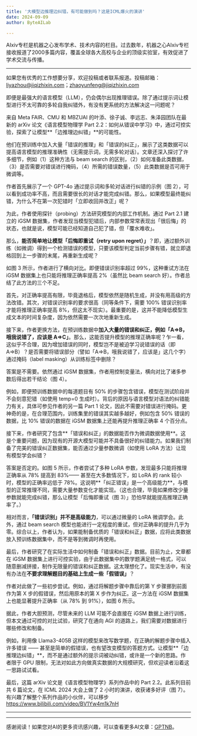 ```yaml
---
title: '大模型边推理边纠错，有可能做到吗？这是ICML爆火的演讲'
date: 2024-09-09
author: ByteAILab

---
```


AIxiv专栏是机器之心发布学术、技术内容的栏目。过去数年，机器之心AIxiv专栏接收报道了2000多篇内容，覆盖全球各大高校与企业的顶级实验室，有效促进了学术交流与传播。

---
如果您有优秀的工作想要分享，欢迎投稿或者联系报道。投稿邮箱：liyazhou@jiqizhixin.com；zhaoyunfeng@jiqizhixin.com

即便是最强大的语言模型（LLM），仍会偶尔出现推理错误。除了通过提示词让模型进行不太可靠的多轮自我纠错外，有没有更系统的方法解决这一问题呢？

来自 Meta FAIR、CMU 和 MBZUAI 的叶添、徐子诚、李远志、朱泽园团队在最新的 arXiv 论文《语言模型物理学 Part 2.2：如何从错误中学习》中，通过可控实验，探索了让模型**「边推理边纠错」**的可能性。

他们在预训练中加入大量「错误的推理」和「错误的纠正」，展示了这类数据可以提高语言模型的推理准确性（无需提示词，无需多轮对话）。文章还深入探讨了许多细节，例如（1）这种方法与 beam search 的区别，（2）如何准备此类数据，（3）是否需要对错误进行掩码，（4）所需的错误数量，（5）此类数据是否可用于微调等。

作者首先展示了一个 GPT-4o 通过提示词和多轮对话进行纠错的示例（图 2），可以看到成功率不高，而且需要很长的对话才能完成纠错。那么，如果模型最终能纠错，为什么不在第一次犯错时「立即收回并改正」呢？

为此，作者使用探针（probing）方法研究模型的内部工作机制。通过 Part 2.1 建立的 iGSM 数据集，作者发现当模型犯错后，内部参数常常表现出「很后悔」的状态，也就是说，模型可能已经知道自己犯了错，但「覆水难收」。

那么，**能否简单地让模型「后悔即重试（retry upon regret）」**？即，通过额外训练（如微调）得到一个检测错误的模型，只要该模型判定当前步骤有错，就立即退格回到上一步骤的末尾，再重新生成呢？

如图 3 所示，作者进行了横向对比。即便错误识别率超过 99%，这种重试方法在 iGSM 数据集上也只能将推理正确率提高 2%（虽然比 beam search 好）。作者总结了此方法的三个不足。

首先，对正确率提高有限，毕竟退格后，模型依然是随机生成，并没有用高级的方法改错。其次，对错误识别率的要求很高（同等条件下，需要 100% 错误识别率才能将推理正确率提高 8%，但这太不现实）。最重要的是，这并不能降低模型生成文本的时间复杂度，因为依然需要一次次地重新生成。

接下来，作者更换方法，在预训练数据中**加入大量的错误和纠正，例如「A=&gt;B，哦我说错了，应该是 A=&gt;C」**。那么，这能否提升模型的推理正确率呢？乍一看，这似乎不合理，因为增加错误的同时，模型岂不是被迫学习说错误的话（即 A=&gt;B）？是否需要将错误部分（譬如「A=&gt;B，哦我说错了，应该是」这几个字）通过掩码（label masking）从训练标签中删除？

答案是不需要。依然通过 iGSM 数据集，作者用控制变量法，横向对比了诸多参数后得出若干结论（图 4）。

例如，即便预训练数据中的每道题目有 50% 的步骤包含错误，模型在测试阶段并不会刻意犯错（如使用 temp=0 生成时）。背后的原因与语言模型对语法的纠错能力有关，具体可参见作者的另一篇 Part 1 论文，因此不需要对错误进行掩码。更神奇的是，在合理范围内，训练集里的错误其实越多越好，例如包含 50% 错误的数据，比 10% 错误的数据在 iGSM 数据集上还能再提升推理正确率 4 个百分点。

接下来，作者研究了包含**「错误和纠正」的数据能否作为微调数据使用**。这是个重要问题，因为现有的开源大模型可能并不具备很好的纠错能力。如果我们制备了完美的错误纠正数据集，能否通过少量参数微调（如使用 LoRA 方法）让现有模型学会纠错？

答案是否定的。如图 5 所示，作者尝试了多种 LoRA 参数，发现最多只能将推理正确率从 78% 提高到 83%—— 甚至在大多数情况下，如 LoRA 的 rank 较小时，模型的正确率远低于 78%。这说明**「纠正错误」是一个高级能力**，与模型的正常推理不同，需要大量参数变化才能实现。（这也合理，毕竟如果修改少量参数就能完成纠错，那么让模型「后悔即重试（图 3）」恐怕早就能提高推理正确率了。）

相对而言，**「错误识别」并不是高级能力**，可以通过微量的 LoRA 微调学会。此外，通过 beam search 模型也能进行一定程度的重试，但对正确率的提升几乎为零。综合以上，作者认为，如果能制备优质的「错误和纠正」数据，应将此类数据放入预训练数据集中，而不是等到微调时再使用。

最后，作者研究了在实际生活中如何制备「错误和纠正」数据。目前为止，文章都在 iGSM 数据集上进行可控实验，由于此数据集中的数学题满足统一格式，可以随意删减拼接，制作无限量的错误和纠正数据。这太理想化了。现实生活中，有没有办法在**不要求理解题目的基础上生成一些「假错误」**？

作者对此做了一些初步尝试。例如，通过将解题步骤中靠后的第 Y 步骤挪到前面作为第 X 步的假错误，然后用原本的第 X 步作为纠正。这一方法在 iGSM 数据集上也能显著提升正确率（从 78% 到 91%），如图 6 所示。

据此，作者大胆预测，尽管未来的 LLM 可能不会直接在 iGSM 数据上进行训练，但本文通过可控的对比试验，研究了在通向 AGI 的道路上，我们需要对数据进行哪些修改和制备。

例如，利用像 Llama3-405B 这样的模型来改写数学题，在正确的解题步骤中插入许多错误 —— 甚至是简单的假错误，也有望改变模型的答题方式。让模型**「边推理边纠错」**，而不是通过额外的提示词被动纠错，或许是一个新的思路。作者限于 GPU 限制，无法对如此方向做真实数据的大规模研究，但欢迎读者沿着这一思路试试看。

最后，这篇 arXiv 论文是《语言模型物理学》系列作品中的 Part 2.2。此系列目前共 6 篇论文，在 ICML 2024 大会上做了 2 小时的演讲，收获诸多好评（图 7）。
有兴趣了解整个系列作品的小伙伴，可以移步 https://www.bilibili.com/video/BV1Yw4m1k7nH

---
---
感谢阅读！如果您对AI的更多资讯感兴趣，可以查看更多AI文章：[GPTNB](https://gptnb.com)。